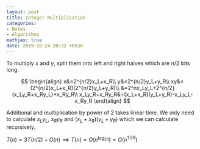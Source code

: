```yaml
---
layout: post
title: Integer Multiplication
categories:
- Notes
- Algorithms
mathjax: true
date: 2019-10-24 20:32 +0530
---
```

To multiply $x$ and $y$, split them into left and right halves which are $n/2$ bits long.


$$
\begin{align}
x&=2^{n/2}x_L+x_R\\
y&=2^{n/2}y_L+y_R\\
xy&=(2^{n/2}x_L+x_R)(2^{n/2}y_L+y_R)\\
&=2^nx_Ly_L+2^{n/2}(x_Ly_R+x_Ry_L)+x_Ry_R\\
x_Ly_R+x_Ry_R&=(x_L+x_R)(y_L+y_R)-x_Ly_L-x_Ry_R
\end{align}
$$


Additional and multiplication by power of 2 takes linear time. We only need to calculate $x_Ly_L$, $x_Ry_R$ and $(x_L+x_R)(y_L+y_R)$ which we can calculate recursively.

$T(n)=3T(n/2)+O(n)\implies T(n)=O(n^{\log_23})=O(n^{1.59})$ 
